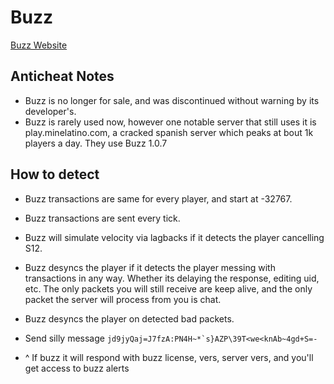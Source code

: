 # Buzz
[Buzz Website](https://buzzanticheat.com/)

## Anticheat Notes
- Buzz is no longer for sale, and was discontinued without warning by its developer's.
- Buzz is rarely used now, however one notable server that still uses it is play.minelatino.com, a cracked spanish server which peaks at bout 1k players a day. They use Buzz 1.0.7

## How to detect
- Buzz transactions are same for every player, and start at -32767.
- Buzz transactions are sent every tick.
- Buzz will simulate velocity via lagbacks if it detects the player cancelling S12.
- Buzz desyncs the player if it detects the player messing with transactions in any way. Whether its delaying the response, editing uid, etc. The only packets you will still receive are keep alive, and the only packet the server will process from you is chat.
- Buzz desyncs the player on detected bad packets.

- Send silly message ``` jd9jyQaj=J7fzA:PN4H~*`s}AZP\39T<we<knAb~4gd+S=- ```
- ^ If buzz it will respond with buzz license, vers, server vers, and you'll get access to buzz alerts
